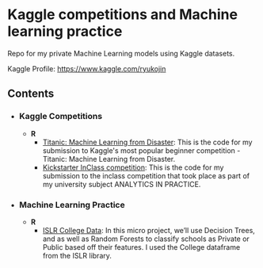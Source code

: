 # Kaggle competitions and Machine learning practice 
Repo for my private Machine Learning models using Kaggle datasets. 

Kaggle Profile: https://www.kaggle.com/ryukojin
	
## Contents

- ### Kaggle Competitions

	- __R__
		- [Titanic: Machine Learning from Disaster](https://github.com/Ryukojin/ML-and-Kaggle/blob/master/Titanic%20Competition/submission.R): This is the code for my submission to Kaggle's most popular beginner competition - Titanic: Machine Learning from Disaster.
		- [Kickstarter InClass competition](https://github.com/Ryukojin/ML-and-Kaggle/blob/master/Kickstarter%20Campaign%20-%20Inclass%20competition/Rforest.R): This is the code for my submission to the inclass competition that took place as part of my university subject ANALYTICS IN PRACTICE.

- ### Machine Learning Practice
	
	- __R__
		- [ISLR College Data](http://rpubs.com/FahimAJ/430084): In this micro project, we’ll use Decision Trees, and as well as Random Forests to classify schools as Private or Public based off their features. I used the College dataframe from the ISLR library.

